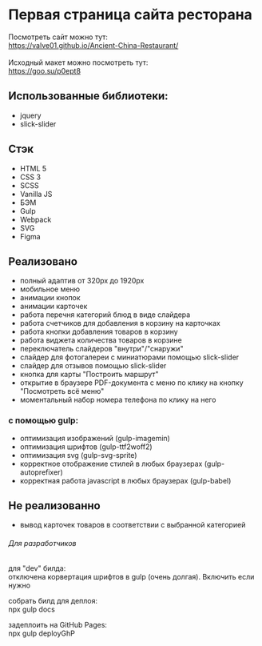 # Первая страница сайта ресторана

Посмотреть сайт можно тут:<br>
<https://valve01.github.io/Ancient-China-Restaurant/><br>
<br>
Исходный макет можно посмотреть тут:<br>
<https://goo.su/p0ept8><br>

## Использованные библиотеки:
- jquery
- slick-slider

## Стэк
- HTML 5
- CSS 3
- SCSS
- Vanilla JS
- БЭМ
- Gulp
- Webpack
- SVG
- Figma

## Реализовано
- полный адаптив от 320px до 1920px
- мобильное меню
- анимации кнопок
- анимации карточек
- работа перечня категорий блюд в виде слайдера
- работа счетчиков для добавления в корзину на карточках
- работа кнопки добавления товаров в корзину
- работа виджета количества товаров в корзине
- переключатель слайдеров "внутри"/"снаружи"
- слайдер для фотогалереи с миниатюрами помощью slick-slider
- слайдер для отзывов помощью slick-slider
- кнопка для карты "Построить маршрут"
- открытие в браузере PDF-документа с меню по клику на кнопку "Посмотреть всё меню"
- моментальный набор номера телефона по клику на него

### с помощью gulp:
- оптимизация изображений (gulp-imagemin)
- оптимизация шрифтов (gulp-ttf2woff2)
- оптимизация svg (gulp-svg-sprite)
- корректное отображение стилей в любых браузерах (gulp-autoprefixer)
- корректная работа javascript в любых браузерах (gulp-babel)

## Не реализованно
- вывод карточек товаров в соответствии с выбранной категорией


###### Для разработчиков
для "dev" билда:<br>
отключена корвертация шрифтов в gulp (очень долгая). Включить если нужно

собрать билд для деплоя:<br>
npx gulp docs

задеплоить на GitHub Pages:<br>
npx gulp deployGhP



